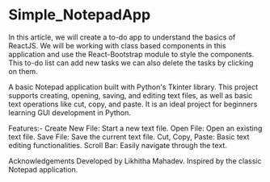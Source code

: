 # Simple_NotepadApp
In this article, we will create a to-do app to understand the basics of ReactJS. We will be working with class based components in this application and use the React-Bootstrap module to style the components. This to-do list can add new tasks we can also delete the tasks by clicking on them. 

A basic Notepad application built with Python's Tkinter library. This project supports creating, opening, saving, and editing text files, as well as basic text operations like cut, copy, and paste. It is an ideal project for beginners learning GUI development in Python.

Features:-
Create New File: Start a new text file.
Open File: Open an existing text file.
Save File: Save the current text file.
Cut, Copy, Paste: Basic text editing functionalities.
Scroll Bar: Easily navigate through the text.

Acknowledgements
Developed by Likhitha Mahadev.
Inspired by the classic Notepad application.
